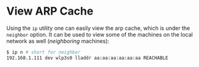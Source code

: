 # View ARP Cache

Using the `ip` utility one can easily view the arp cache, which is under the `neighbor` option. It can be used to view
some of the machines on the local network as well (_neighboring_ machines):

```bash
$ ip n # short for neighbor
192.168.1.111 dev wlp3s0 lladdr aa:aa:aa:aa:aa:aa REACHABLE
```
